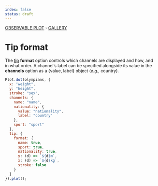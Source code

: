 ```yaml
---
index: false
status: draft
---
```


<div style="color: grey; font: 13px/25.5px var(--sans-serif); text-transform: uppercase;"><h1 style="display: none;">Plot: Tip format</h1><a href="/plot">Observable Plot</a> › <a href="/@observablehq/plot-gallery">Gallery</a></div>

# Tip format

The [tip](https://observablehq.com/plot/marks/tip) **format** option controls which channels are displayed and how, and in what order. A channel’s label can be specified alongside its value in the **channels** option as a {value, label} object (_e.g._, country).

```js echo
Plot.dot(olympians, {
  x: "weight",
  y: "height",
  stroke: "sex",
  channels: {
    name: "name",
    nationality: {
      value: "nationality",
      label: "country"
    },
    sport: "sport"
  },
  tip: {
    format: {
      name: true,
      sport: true,
      nationality: true,
      y: (d) => `${d}m`,
      x: (d) => `${d}kg`,
      stroke: false
    }
  }
}).plot();
```

